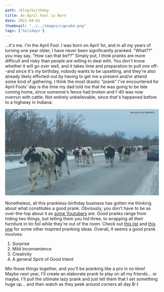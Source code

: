 ```yaml
---
path: /blog/birthday
title: An April Fool is Born
date: 2021-04-01
thumbnail: "../../images/cupcake.png"
tags: ['holidays']
---
```


...it's me. I'm the April Fool.  I was born on April 1st, and in all my years of turning one year older, I have never been significantly pranked.  "What??" you may say.  "How can that be??" Simply put, I think pranks are more difficult and risky than people are willing to deal with.  You don't know whether it will go over well, and it takes time and preparation to pull one off--and since it's my birthday, nobody wants to be upsetting, and they're also already likely efforted-out by having to get me a present and/or attend some kind of gathering.  I think the most drastic "prank" I've encountered for April Fools' day is the time my dad told me that he was going to be late coming home, since someone's fence had broken and I-40 was now overrun with cattle.  Not entirely unbelievable, since that's happened before to a highway in Indiana:

![Cows](../../images/cow_herd.jpg)

Nonetheless, all this prankless-birthday business has gotten me thinking about what constitutes a good prank.  Obviously, you don't have to be as over-the-top about it as [some Youtubers](https://www.youtube.com/watch?v=CAQty_peKVw) are. Good pranks range from hiding two things, but telling them you hid three, to wrapping all their furniture in tin foil while they're out of the room.  Check out [this list](https://mashable.com/article/easy-pranks/) and [this one](https://www.romper.com/p/13-easy-april-fools-day-pranks-to-play-because-some-people-are-lazy-46545) for some other inspired pranking ideas. Overall, it seems a good prank involves: 

1. Surprise
2. Mild Inconvenience
3. Creativity
4. A general Spirit of Good Intent

Mix those things together, and you'll be pranking like a pro in no time!  Maybe next year, I'll create an elaborate prank to play on all my friends... or maybe, I'll pull the ultimate lazy prank and just tell them that I set something huge up... and then watch as they peek around corners all day B-)